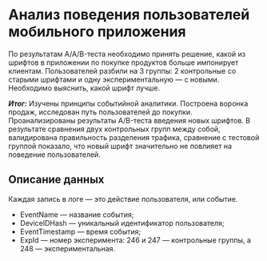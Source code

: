 # Анализ поведения пользователей мобильного приложения

По результатам A/A/B-теста необходимо принять решение, какой из шрифтов в приложении по покупке продуктов больше импонирует клиентам. Пользователей разбили на 3 группы: 2 контрольные со старыми шрифтами и одну экспериментальную — с новыми. Необходимо выяснить, какой шрифт лучше.

***Итог:*** Изучены принципы событийной аналитики. Построена воронка продаж, исследован путь пользователей до покупки. Проанализированы результаты A/B-теста введения новых шрифтов. В результате сравнения двух контрольных групп между собой, валидирована правильность разделения трафика, сравнение с тестовой группой показало, что новый шрифт значительно не повлияет на поведение пользователей.

## Описание данных 
Каждая запись в логе — это действие пользователя, или событие.
- EventName — название события;
- DeviceIDHash — уникальный идентификатор пользователя;
- EventTimestamp — время события;
- ExpId — номер эксперимента: 246 и 247 — контрольные группы, а 248 — экспериментальная.
